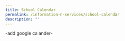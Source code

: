 ```yaml
---
title: School Calendar
permalink: /information-n-services/school-calendar
description: ""
---
```

-add google calander-